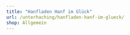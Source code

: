 ```yaml
---
title: "Hanfladen Hanf im Glück"
url: /unterhaching/hanfladen-hanf-im-glueck/
shop: Allgemein
---
```

